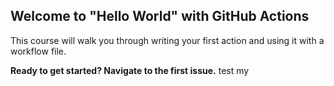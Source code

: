 ## Welcome to "Hello World" with GitHub Actions

This course will walk you through writing your first action and using it with a workflow file. 

**Ready to get started? Navigate to the first issue.**
test my
